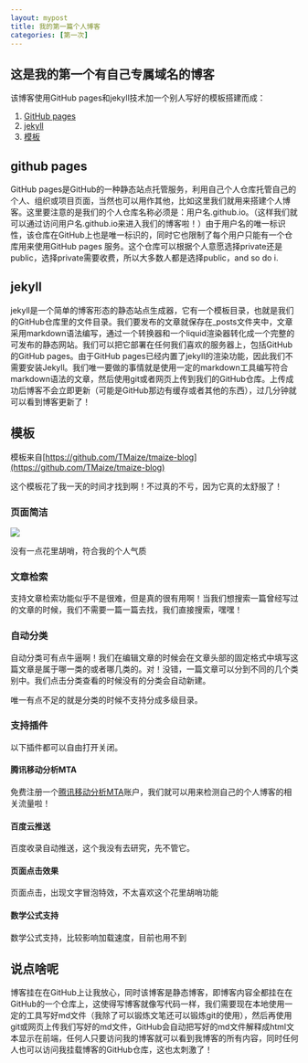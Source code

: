 ```yaml
---
layout: mypost
title: 我的第一篇个人博客
categories: [第一次]
---
```


## 这是我的第一个有自己专属域名的博客

该博客使用GitHub pages和jekyll技术加一个别人写好的模板搭建而成：

1. [GitHub pages](https://help.github.com/en/articles/what-is-github-pages)
2. [jekyll](https://jekyllcn.com/docs/home/)
3. [模板](https://github.com/TMaize/tmaize-blog)



## github pages

GitHub pages是GitHub的一种静态站点托管服务，利用自己个人仓库托管自己的个人、组织或项目页面，当然也可以用作其他，比如这里我们就用来搭建个人博客。这里要注意的是我们的个人仓库名称必须是：用户名.github.io。（这样我们就可以通过访问用户名.github.io来进入我们的博客啦！）由于用户名的唯一标识性，该仓库在GitHub上也是唯一标识的，同时它也限制了每个用户只能有一个仓库用来使用GitHub pages 服务。这个仓库可以根据个人意愿选择private还是public，选择private需要收费，所以大多数人都是选择public，and so do i.



## jekyll

jekyll是一个简单的博客形态的静态站点生成器，它有一个模板目录，也就是我们的GitHub仓库里的文件目录。我们要发布的文章就保存在_posts文件夹中，文章采用markdown语法编写，通过一个转换器和一个liquid渲染器转化成一个完整的可发布的静态网站。我们可以把它部署在任何我们喜欢的服务器上，包括GitHub的GitHub pages。由于GitHub pages已经内置了jekyll的渲染功能，因此我们不需要安装Jekyll。我们唯一要做的事情就是使用一定的markdown工具编写符合markdown语法的文章，然后使用git或者网页上传到我们的GitHub仓库。上传成功后博客不会立即更新（可能是GitHub那边有缓存或者其他的东西），过几分钟就可以看到博客更新了！



## 模板

模板来自[https://github.com/TMaize/tmaize-blog](https://github.com/TMaize/tmaize-blog)

这个模板花了我一天的时间才找到啊！不过真的不亏，因为它真的太舒服了！

### 页面简洁

![](https://cdn.jsdelivr.net/gh/zhyjc6/My-Pictures/2019/12/20191207112913.png)

没有一点花里胡哨，符合我的个人气质

### 文章检索

支持文章检索功能似乎不是很难，但是真的很有用啊！当我们想搜索一篇曾经写过的文章的时候，我们不需要一篇一篇去找，我们直接搜索，嘿嘿！

### 自动分类

自动分类可有点牛逼啊！我们在编辑文章的时候会在文章头部的固定格式中填写这篇文章是属于哪一类的或者哪几类的。对！没错，一篇文章可以分到不同的几个类别中。我们点击分类查看的时候没有的分类会自动新建。

唯一有点不足的就是分类的时候不支持分成多级目录。

### 支持插件

以下插件都可以自由打开关闭。

#### 腾讯移动分析MTA

免费注册一个[腾讯移动分析MTA](https://mta.qq.com/)账户，我们就可以用来检测自己的个人博客的相关流量啦！

#### 百度云推送

百度收录自动推送，这个我没有去研究，先不管它。

#### 页面点击效果

页面点击，出现文字冒泡特效，不太喜欢这个花里胡哨功能

#### 数学公式支持

数学公式支持，比较影响加载速度，目前也用不到



## 说点啥呢

博客挂在在GitHub上让我放心，同时该博客是静态博客，即博客内容全都挂在在GitHub的一个仓库上，这使得写博客就像写代码一样，我们需要现在本地使用一定的工具写好md文件（我除了可以锻炼文笔还可以锻炼git的使用），然后再使用git或网页上传我们写好的md文件，GitHub会自动把写好的md文件解释成html文本显示在前端，任何人只要访问我的博客就可以看到我博客的所有内容，同时任何人也可以访问我挂载博客的GitHub仓库，这也太刺激了！
